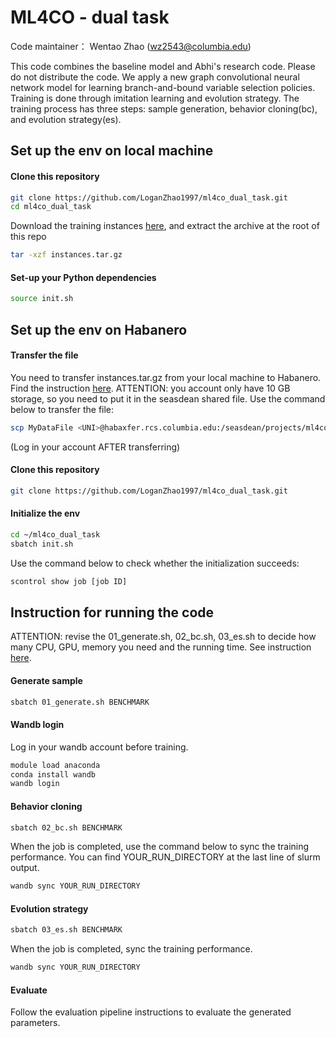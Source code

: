#  ML4CO - dual task

Code maintainer： Wentao Zhao (wz2543@columbia.edu)

This code combines the baseline model and Abhi's research code. Please do not distribute the code.
We apply a new graph convolutional neural network model for learning branch-and-bound variable selection policies.
Training is done through imitation learning and evolution strategy. 
The training process has three steps: sample generation, behavior cloning(bc), and evolution strategy(es).


## Set up the env on local machine
####  Clone this repository
```bash
git clone https://github.com/LoganZhao1997/ml4co_dual_task.git
cd ml4co_dual_task
```

Download the training instances [here](https://drive.google.com/file/d/1MytdY3IwX_aFRWdoc0mMfDN9Xg1EKUuq/view), and extract the archive at the root of this repo
```bash
tar -xzf instances.tar.gz
```

#### Set-up your Python dependencies
```bash
source init.sh
```


## Set up the env on Habanero
####  Transfer the file
You need to transfer instances.tar.gz from your local machine to Habanero. 
Find the instruction [here](https://confluence.columbia.edu/confluence/display/rcs/Habanero+-+Working+on+Habanero#HabaneroWorkingonHabanero-TransferringFiles).
ATTENTION: you account only have 10 GB storage, so you need to put it in the seasdean shared file.
Use the command below to transfer the file:
```bash
scp MyDataFile <UNI>@habaxfer.rcs.columbia.edu:/seasdean/projects/ml4co
```
(Log in your account AFTER transferring)

####  Clone this repository
```bash
git clone https://github.com/LoganZhao1997/ml4co_dual_task.git
```

####  Initialize the env
```bash
cd ~/ml4co_dual_task
sbatch init.sh
```
Use the command below to check whether the initialization succeeds:
```bash
scontrol show job [job ID]
```

## Instruction for running the code
ATTENTION: revise the 01_generate.sh, 02_bc.sh, 03_es.sh to decide
how many CPU, GPU, memory you need and the running time.
See instruction [here](https://confluence.columbia.edu/confluence/display/rcs/Habanero+-+Submitting+Jobs).

#### Generate sample
```bash
sbatch 01_generate.sh BENCHMARK
```

#### Wandb login
Log in your wandb account before training.
```bash
module load anaconda
conda install wandb
wandb login
```

#### Behavior cloning
```bash
sbatch 02_bc.sh BENCHMARK
```
When the job is completed, use the command below to sync the training performance.
You can find YOUR_RUN_DIRECTORY at the last line of slurm output.
```bash
wandb sync YOUR_RUN_DIRECTORY
```

#### Evolution strategy
```bash
sbatch 03_es.sh BENCHMARK
```
When the job is completed, sync the training performance.
```bash
wandb sync YOUR_RUN_DIRECTORY
```

#### Evaluate
Follow the evaluation pipeline instructions to evaluate the generated parameters.

